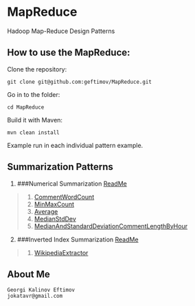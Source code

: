 MapReduce
=========

Hadoop Map-Reduce Design Patterns

How to use the MapReduce:
--------------------------

Clone the repository:
```
git clone git@github.com:geftimov/MapReduce.git
```
Go in to the folder:
```
cd MapReduce
```
Build it with Maven:
```
mvn clean install
```
Example run in each individual pattern example.

## Summarization Patterns 
1. ###Numerical Summarization [ReadMe](https://github.com/geftimov/MapReduce/tree/master/readme/NumericalSummarization.md)
>1. [CommentWordCount](https://github.com/geftimov/MapReduce/tree/master/readme/CommentWordCount.md)
>2. [MinMaxCount](https://github.com/geftimov/MapReduce/tree/master/readme/MinMaxCount.md)
>3. [Average](https://github.com/geftimov/MapReduce/tree/master/readme/Average.md)
>4. [MedianStdDev](https://github.com/geftimov/MapReduce/tree/master/readme/MedianStdDev.md)
>5. [MedianAndStandardDeviationCommentLengthByHour](https://github.com/geftimov/MapReduce/tree/master/readme/MedianAndStandardDeviationCommentLengthByHour.md)
2.  ###Inverted Index Summarization [ReadMe](https://github.com/geftimov/MapReduce/tree/master/readme/InvertedIndexSummarization.md)
>1. [WikipediaExtractor](https://github.com/geftimov/MapReduce/tree/master/readme/WikipediaExtractor.md)
    

About Me
---------
```
Georgi Kalinov Eftimov
jokatavr@gmail.com
```
